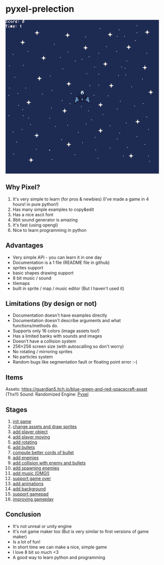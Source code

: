 # pyxel-prelection

![gameplay](gameplay.gif)

## Why Pixel?

1. It's very simple to learn (for pros & newbies) (I've made a game in 4 hours! in pure python!)
2. Has many simple examples to copy&edit
3. Has a nice ascii font
4. 8bit sound generator is amazing
5. It's fast (using opengl)
6. Nice to learn programming in python

## Advantages

* Very simple API - you can learn it in one day
* Documentation is a 1 file (README file in github)
* sprites support
* basic shapes drawing support
* 8 bit music / sound
* tilemaps
* built in sprite / map / music editor (But I haven't used it)

## Limitations (by design or not)

* Documentation doesn't have examples directly
* Documentation doesn't describe arguments and what functions/methods do.
* Supports only 16 colors (image assets too!)
* Has a limited banks with sounds and images
* Doesn't have a collision system
* 256×256 screen size (with autoscalling so don't worry)
* No rotating / mirroring sprites
* No particles system
* Random bugs like segmentation fault or floating point error :-(

## Items

Assets: https://guardian5.itch.io/blue-green-and-red-spacecraft-asset (Thx!!)
Sound: Randomized
Engine: [Pyxel](https://github.com/kitao/pyxel)

## Stages

1. [init game](https://github.com/firemark/pyxel-prelection/commit/06d3eaa38ac4101876d1d2101f876350d708a908)
2. [change assets and draw sprites](https://github.com/firemark/pyxel-prelection/commit/e91f013ad0359f5b3d4fa6c6359ddc0d527678b8)
3. [add player object](https://github.com/firemark/pyxel-prelection/commit/1afc536cfd3a555cf7dd5f886178313f6ee3e748)
4. [add player moving](https://github.com/firemark/pyxel-prelection/commit/57157740be2d08240d176aa330579e254c669759)
5. [add rotating](https://github.com/firemark/pyxel-prelection/commit/66cdf9a9e3d558053eeb194b3b6245e975e10007)
6. [add bullets](https://github.com/firemark/pyxel-prelection/commit/25b196bdf4da1640270bd70c008788536dd8bead)
7. [compute better cords of bullet](https://github.com/firemark/pyxel-prelection/commit/d1fb62a902df11f359ce93e55ec38005582be328)
8. [add enemies](https://github.com/firemark/pyxel-prelection/commit/f8026ec8cdb7b527a87f1c699d5ca7049d8196eb)
9. [add collision with enemy and bullets](https://github.com/firemark/pyxel-prelection/commit/91cd265a53c8043554298b0620ca46f31db012a9)
10. [add spawning enemies](https://github.com/firemark/pyxel-prelection/commit/1abf41256af5e2cf4ee0fd6fa11043df1047068f)
11. [add music (OMG!)](https://github.com/firemark/pyxel-prelection/commit/be8b433f405bbde7f09fafb34d5cf32ec642105b)
12. [support game over](https://github.com/firemark/pyxel-prelection/commit/e3554516ffb82294ca42b36a3e3055e249b048e1)
13. [add animations](https://github.com/firemark/pyxel-prelection/commit/54cf240eb033ce8b32364c39ee37037f21c7653a)
14. [add background](https://github.com/firemark/pyxel-prelection/commit/f1ebb3163b8895b5d10ebbb80aaf5238568009b7)
15. [support gamepad](https://github.com/firemark/pyxel-prelection/commit/3d858a3452d80a4a5ad38b07d8b5c62853976101)
16. [improving gameplay](https://github.com/firemark/pyxel-prelection/commit/98c2eba3141af413e3fae8e99f9bd476d1c6fdd5)

## Conclusion

* It's not unreal or unity engine
* It's not game maker too (But is very similar to first versions of game maker)
* Is a lot of fun!
* In short time we can make a nice, simple game
* I love 8 bit so much <3
* A good way to learn python and programming

